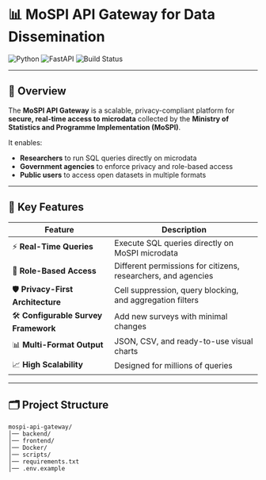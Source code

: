 # 📊 MoSPI API Gateway for Data Dissemination

![Python](https://img.shields.io/badge/Python-3.9%2B-blue?logo=python)
![FastAPI](https://img.shields.io/badge/FastAPI-0.95%2B-009688?logo=fastapi)
![Build Status](https://img.shields.io/badge/Build-working-brightgreen)

---

## 📌 Overview

The **MoSPI API Gateway** is a scalable, privacy-compliant platform for **secure, real-time access to microdata** collected by the **Ministry of Statistics and Programme Implementation (MoSPI)**.

It enables:
- **Researchers** to run SQL queries directly on microdata
- **Government agencies** to enforce privacy and role-based access
- **Public users** to access open datasets in multiple formats

---

## 🚀 Key Features

| Feature | Description |
|---------|-------------|
| ⚡ **Real-Time Queries** | Execute SQL queries directly on MoSPI microdata |
| 🔑 **Role-Based Access** | Different permissions for citizens, researchers, and agencies |
| 🛡 **Privacy-First Architecture** | Cell suppression, query blocking, and aggregation filters |
| 🛠 **Configurable Survey Framework** | Add new surveys with minimal changes |
| 📊 **Multi-Format Output** | JSON, CSV, and ready-to-use visual charts |
| 📈 **High Scalability** | Designed for millions of queries |

---

## 🗂 Project Structure

```plaintext
mospi-api-gateway/
│── backend/
│── frontend/
│── Docker/
│── scripts/
│── requirements.txt
│── .env.example

